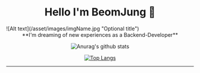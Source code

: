 <div align=center><h1> Hello I'm BeomJung 👋 </h1></div>
![Alt text](/asset/images/imgName.jpg "Optional title")
<div align=center>
**I'm dreaming of new experiences as a Backend-Developer**
 
![Anurag's github stats](https://github-readme-stats.vercel.app/api?username=bbamjoong&show_icons=true&theme=radical) 
 
[![Top Langs](https://github-readme-stats.vercel.app/api/top-langs/?username=bbamjoong&layout=compact&theme=dracula)](https://github.com/metleeha)
 
<hr>

</div>



<!--
**bbamjoong/bbamjoong** is a ✨ _special_ ✨ repository because its `README.md` (this file) appears on your GitHub profile.

Here are some ideas to get you started:
- 🌱 I’m currently learning ...
- 🔭 I’m currently working on ...
- 🌱 I’m currently learning ...
- 👯 I’m looking to collaborate on ...
- 🤔 I’m looking for help with ...
- 💬 Ask me about ...
- 📫 How to reach me: ...
- 😄 Pronouns: ...
- ⚡ Fun fact: ...
-->
